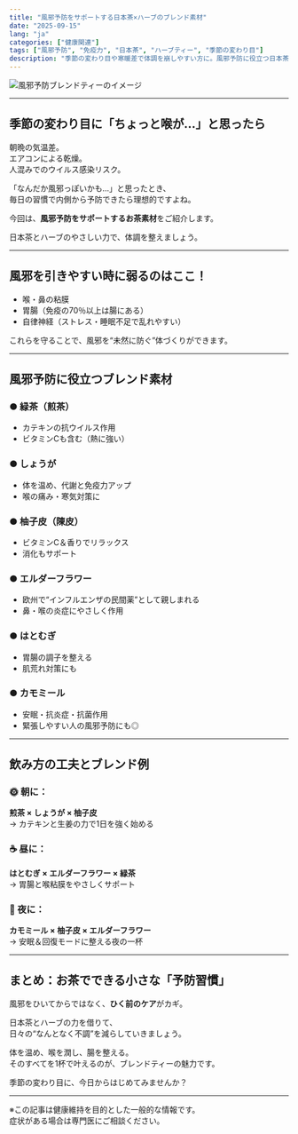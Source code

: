 ```yaml
---
title: "風邪予防をサポートする日本茶×ハーブのブレンド素材"
date: "2025-09-15"
lang: "ja"
categories: ["健康関連"]
tags: ["風邪予防", "免疫力", "日本茶", "ハーブティー", "季節の変わり目"]
description: "季節の変わり目や寒暖差で体調を崩しやすい方に。風邪予防に役立つ日本茶とハーブ素材のブレンドをご紹介します。"
---
```


<!--
🧠【Image Prompt Intent - For Internal Reference】
Visualize a warming and immune-supporting tea setup focused on preventing colds. Include ingredients like yuzu peel, ginger slices, green tea leaves, and elderflower. Aim for a cozy autumn/winter atmosphere with warm lighting and wooden or ceramic cups.

📷 Prompt:
A cozy flat-lay photo of a Japanese herbal tea setup for cold prevention. The scene includes a steaming cup of green tea in a ceramic mug, surrounded by fresh or dried ginger slices, yuzu peel, and elderflowers on a wooden table. The setting includes a warm beige or brown linen cloth, soft natural light, and rustic props that evoke a calm, immune-boosting atmosphere. Suitable for a seasonal wellness blog.
-->

![風邪予防ブレンドティーのイメージ](/blog/2025-09-15-cold-prevention-tea.jpg)

---

## 季節の変わり目に「ちょっと喉が…」と思ったら

朝晩の気温差。  
エアコンによる乾燥。  
人混みでのウイルス感染リスク。

「なんだか風邪っぽいかも…」と思ったとき、  
毎日の習慣で内側から予防できたら理想的ですよね。

今回は、**風邪予防をサポートするお茶素材**をご紹介します。

日本茶とハーブのやさしい力で、体調を整えましょう。

---

## 風邪を引きやすい時に弱るのはここ！

- 喉・鼻の粘膜  
- 胃腸（免疫の70％以上は腸にある）  
- 自律神経（ストレス・睡眠不足で乱れやすい）

これらを守ることで、風邪を“未然に防ぐ”体づくりができます。

---

## 風邪予防に役立つブレンド素材

### ● 緑茶（煎茶）

- カテキンの抗ウイルス作用  
- ビタミンCも含む（熱に強い）

### ● しょうが

- 体を温め、代謝と免疫力アップ  
- 喉の痛み・寒気対策に

### ● 柚子皮（陳皮）

- ビタミンC＆香りでリラックス  
- 消化もサポート

### ● エルダーフラワー

- 欧州で“インフルエンザの民間薬”として親しまれる  
- 鼻・喉の炎症にやさしく作用

### ● はとむぎ

- 胃腸の調子を整える  
- 肌荒れ対策にも

### ● カモミール

- 安眠・抗炎症・抗菌作用  
- 緊張しやすい人の風邪予防にも◎

---

## 飲み方の工夫とブレンド例

### 🌞 朝に：

**煎茶 × しょうが × 柚子皮**  
→ カテキンと生姜の力で1日を強く始める

### ☕ 昼に：

**はとむぎ × エルダーフラワー × 緑茶**  
→ 胃腸と喉粘膜をやさしくサポート

### 🌙 夜に：

**カモミール × 柚子皮 × エルダーフラワー**  
→ 安眠＆回復モードに整える夜の一杯

---

## まとめ：お茶でできる小さな「予防習慣」

風邪をひいてからではなく、**ひく前のケア**がカギ。

日本茶とハーブの力を借りて、  
日々の“なんとなく不調”を減らしていきましょう。

体を温め、喉を潤し、腸を整える。  
そのすべてを1杯で叶えるのが、ブレンドティーの魅力です。

季節の変わり目に、今日からはじめてみませんか？

---

※この記事は健康維持を目的とした一般的な情報です。  
症状がある場合は専門医にご相談ください。

